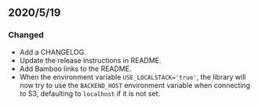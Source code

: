 ## 2020/5/19

### Changed

* Add a CHANGELOG.
* Update the release instructions in README.
* Add Bamboo links to the README.
* When the environment variable `USE_LOCALSTACK='true'`, the library will now
  try to use the `BACKEND_HOST` environment variable when connecting to S3,
  defaulting to `localhost` if it is not set.
